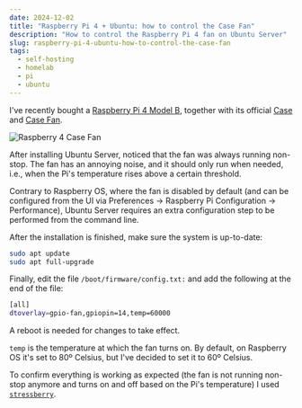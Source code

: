 ```yaml
---
date: 2024-12-02
title: "Raspberry Pi 4 + Ubuntu: how to control the Case Fan"
description: "How to control the Raspberry Pi 4 fan on Ubuntu Server"
slug: raspberry-pi-4-ubuntu-how-to-control-the-case-fan
tags:
  - self-hosting
  - homelab
  - pi
  - ubuntu
---
```


I've recently bought a [Raspberry Pi 4 Model
B](https://www.raspberrypi.com/products/raspberry-pi-4-model-b/), together with
its official [Case](https://www.raspberrypi.com/products/raspberry-pi-4-case/)
and [Case Fan](https://www.raspberrypi.com/products/raspberry-pi-4-case-fan/).

![Raspberry 4 Case Fan](/img/articles/raspberry-case-fan.webp)

After installing Ubuntu Server, noticed that the fan was always running
non-stop. The fan has an annoying noise, and it should only run when needed,
i.e., when the Pi's temperature rises above a certain threshold.

Contrary to Raspberry OS, where the fan is disabled by default (and can be
configured from the UI via Preferences -> Raspberry Pi Configuration ->
Performance), Ubuntu Server requires an extra configuration step to be performed
from the command line.

After the installation is finished, make sure the system is up-to-date:

```sh
sudo apt update
sudo apt full-upgrade
```

Finally, edit the file `/boot/firmware/config.txt:` and add the following at the
end of the file:

```sh
[all]
dtoverlay=gpio-fan,gpiopin=14,temp=60000
```

A reboot is needed for changes to take effect.

`temp` is the temperature at which the fan turns on. By default, on Raspberry OS
it's set to 80º Celsius, but I've decided to set it to 60º Celsius.

To confirm everything is working as expected (the fan is not running non-stop
anymore and turns on and off based on the Pi's temperature) I used
[`stressberry`](https://github.com/nschloe/stressberry).
